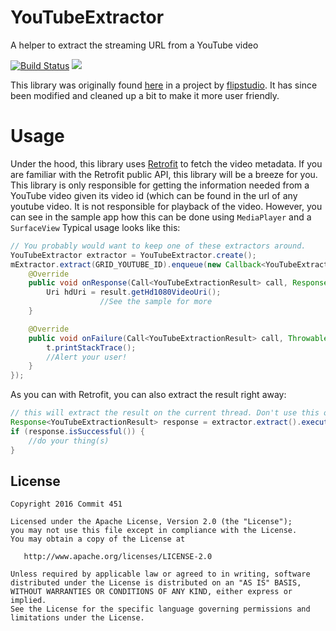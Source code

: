 # YouTubeExtractor
A helper to extract the streaming URL from a YouTube video

[![Build Status](https://travis-ci.org/Commit451/YouTubeExtractor.svg?branch=master)](https://travis-ci.org/Commit451/YouTubeExtractor)
[![](https://jitpack.io/v/Commit451/YouTubeExtractor.svg)](https://jitpack.io/#Commit451/YouTubeExtractor)

This library was originally found [here](https://github.com/flipstudio/YouTubeExtractor) in a project by [flipstudio](https://github.com/flipstudio). It has since been modified and cleaned up a bit to make it more user friendly.

# Usage
Under the hood, this library uses [Retrofit](http://square.github.io/retrofit/) to fetch the video metadata. If you are familiar with the Retrofit public API, this library will be a breeze for you.
This library is only responsible for getting the information needed from a YouTube video given its video id (which can be found in the url of any youtube video. It is not responsible for playback of the video. However, you can see in the sample app how this can be done using `MediaPlayer` and a `SurfaceView`
Typical usage looks like this:
```java
// You probably would want to keep one of these extractors around.
YouTubeExtractor extractor = YouTubeExtractor.create();
mExtractor.extract(GRID_YOUTUBE_ID).enqueue(new Callback<YouTubeExtractionResult>() {
    @Override
    public void onResponse(Call<YouTubeExtractionResult> call, Response<YouTubeExtractionResult> response) {
        Uri hdUri = result.getHd1080VideoUri();
                    //See the sample for more
    }

    @Override
    public void onFailure(Call<YouTubeExtractionResult> call, Throwable t) {
        t.printStackTrace();
        //Alert your user!
    }
});
```
As you can with Retrofit, you can also extract the result right away:
```java
// this will extract the result on the current thread. Don't use this on the main thread!
Response<YouTubeExtractionResult> response = extractor.extract().execute();
if (response.isSuccessful()) {
    //do your thing(s)
}
```

License
--------

    Copyright 2016 Commit 451

    Licensed under the Apache License, Version 2.0 (the "License");
    you may not use this file except in compliance with the License.
    You may obtain a copy of the License at

       http://www.apache.org/licenses/LICENSE-2.0

    Unless required by applicable law or agreed to in writing, software
    distributed under the License is distributed on an "AS IS" BASIS,
    WITHOUT WARRANTIES OR CONDITIONS OF ANY KIND, either express or implied.
    See the License for the specific language governing permissions and
    limitations under the License.
